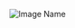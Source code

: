 ![Image Name]("C:\Users\alfan\Downloads\abstract-technology-green-background\Screenshots\urlshorten.png")

